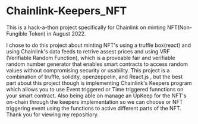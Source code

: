 # Chainlink-Keepers_NFT
This is a hack-a-thon project specifically for Chainlink on minting NFT(Non-Fungible Token) in August 2022.

I chose to do this project about minting NFT's using a truffle box(react) and using Chainlink's data feeds to retrive assest prices and using 
VRF (Verifiable Random Function), which is a proveable fair and verifiable random number generator that enables smart contracts to access 
random values without compromising security or usability. This project is a combination of truffle, solidity, openzeppelin, and React.js ,
but the best part about this project though is implementing Chainlink's Keepers program which allows you to use Event triggered or Time 
triggered funnctions on your smart contract. Also being able on manage an UpKeep for the NFT's on-chain through the keepers implementation 
so we can choose or NFT triggering event using the functions to active different parts of the NFT. Thank you for viewing my repositiory.









